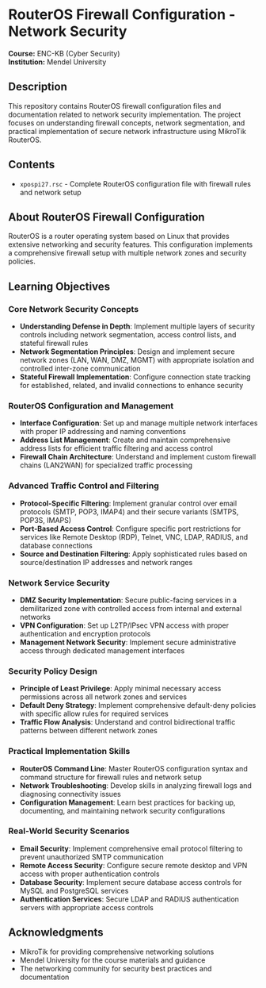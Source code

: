 # RouterOS Firewall Configuration - Network Security

**Course:** ENC-KB (Cyber Security)  
**Institution:** Mendel University  

## Description

This repository contains RouterOS firewall configuration files and documentation related to network security implementation. The project focuses on understanding firewall concepts, network segmentation, and practical implementation of secure network infrastructure using MikroTik RouterOS.

## Contents

- `xpospi27.rsc` - Complete RouterOS configuration file with firewall rules and network setup

## About RouterOS Firewall Configuration

RouterOS is a router operating system based on Linux that provides extensive networking and security features. This configuration implements a comprehensive firewall setup with multiple network zones and security policies.

## Learning Objectives

### Core Network Security Concepts
- **Understanding Defense in Depth**: Implement multiple layers of security controls including network segmentation, access control lists, and stateful firewall rules
- **Network Segmentation Principles**: Design and implement secure network zones (LAN, WAN, DMZ, MGMT) with appropriate isolation and controlled inter-zone communication
- **Stateful Firewall Implementation**: Configure connection state tracking for established, related, and invalid connections to enhance security

### RouterOS Configuration and Management
- **Interface Configuration**: Set up and manage multiple network interfaces with proper IP addressing and naming conventions
- **Address List Management**: Create and maintain comprehensive address lists for efficient traffic filtering and access control
- **Firewall Chain Architecture**: Understand and implement custom firewall chains (LAN2WAN) for specialized traffic processing

### Advanced Traffic Control and Filtering
- **Protocol-Specific Filtering**: Implement granular control over email protocols (SMTP, POP3, IMAP4) and their secure variants (SMTPS, POP3S, IMAPS)
- **Port-Based Access Control**: Configure specific port restrictions for services like Remote Desktop (RDP), Telnet, VNC, LDAP, RADIUS, and database connections
- **Source and Destination Filtering**: Apply sophisticated rules based on source/destination IP addresses and network ranges

### Network Service Security
- **DMZ Security Implementation**: Secure public-facing services in a demilitarized zone with controlled access from internal and external networks
- **VPN Configuration**: Set up L2TP/IPsec VPN access with proper authentication and encryption protocols
- **Management Network Security**: Implement secure administrative access through dedicated management interfaces

### Security Policy Design
- **Principle of Least Privilege**: Apply minimal necessary access permissions across all network zones and services
- **Default Deny Strategy**: Implement comprehensive default-deny policies with specific allow rules for required services
- **Traffic Flow Analysis**: Understand and control bidirectional traffic patterns between different network zones

### Practical Implementation Skills
- **RouterOS Command Line**: Master RouterOS configuration syntax and command structure for firewall rules and network setup
- **Network Troubleshooting**: Develop skills in analyzing firewall logs and diagnosing connectivity issues
- **Configuration Management**: Learn best practices for backing up, documenting, and maintaining network security configurations

### Real-World Security Scenarios
- **Email Security**: Implement comprehensive email protocol filtering to prevent unauthorized SMTP communication
- **Remote Access Security**: Configure secure remote desktop and VPN access with proper authentication controls
- **Database Security**: Implement secure database access controls for MySQL and PostgreSQL services
- **Authentication Services**: Secure LDAP and RADIUS authentication servers with appropriate access controls

## Acknowledgments

- MikroTik for providing comprehensive networking solutions
- Mendel University for the course materials and guidance
- The networking community for security best practices and documentation